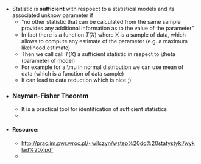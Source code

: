 - Statistic is **sufficient** with respoect to a statistical models and its associated unknow parameter if
	- "no other statistic that can be calculated from the same sample provides any additional information as to the value of the parameter"
	- In fact there is a function $T(X)$ where X is a sample of data, which allows to compute any estimate of the parameter (e.g. a maximum likelihood estimate).
	- Then we call call $T(X)$ a sufficient statistic in respect to \theta (parameter of model)
	- For example for a \mu in normal distribution we can use mean of data (which is a function of data sample)
	- It can lead to data reduction which is nice ;)
- ### Neyman-Fisher Theorem
	- It is a practical tool for identification of sufficient statistics
	-
- #### Resource:
	- http://prac.im.pwr.wroc.pl/~wilczyn/wstep%20do%20statystyki/wyklad%207.pdf
	-